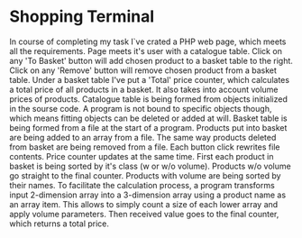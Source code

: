 # Shopping Terminal
In course of completing my task I`ve crated a PHP web page, which meets all the requirements.
Page meets it's user with a catalogue table. Click on any 'To Basket' button will add chosen product to a basket table to the right. Click on any 'Remove' button will remove chosen product from a basket table. Under a basket table I've put a 'Total' price counter, which calculates a total price of all products in a basket. It also takes into account volume prices of products.
Catalogue table is being formed from objects initialized in the sourse code. A program is not bound to specific objects though, which means fitting objects can be deleted or added at will.
Basket table is being formed from a file at the start of a program. Products put into basket are being added to an array from a file. The same way products deleted from basket are being removed from a file. Each button click rewrites file contents.
Price counter updates at the same time. First each product in basket is being sorted by it's class (w or w/o volume). Products w/o volume go straight to the final counter. Products with volume are being sorted by their names. To facilitate the calculation process, a program transforms input 2-dimension array into a 3-dimension array using a product name as an array item. This allows to simply count a size of each lower array and apply volume parameters. Then received value goes to the final counter, which returns a total price.
